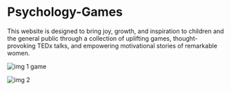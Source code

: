 # Psychology-Games
This website is designed to bring joy, growth, and inspiration to children and the general public through a collection of uplifting games, thought-provoking TEDx talks, and empowering motivational stories of remarkable women.


![img 1 game](https://github.com/Kalyani1224/Psychology-Games/assets/104186615/4d02bc36-e601-442a-b5ef-e5b1031d1bdf)



![img 2 ](https://github.com/Kalyani1224/Psychology-Games/assets/104186615/da050314-845b-4a58-82d9-6cd8d50bfce8)
